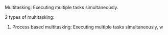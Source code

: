 Multitasking: Executing multiple tasks simultaneously.

2 types of multitasking: 
1. Process based multitasking: Executing multiple tasks simultaneously, w